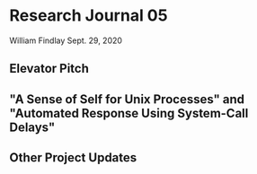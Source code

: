 # Research Journal 05

William Findlay
Sept. 29, 2020

## Elevator Pitch

## "A Sense of Self for Unix Processes" and "Automated Response Using System-Call Delays"

## Other Project Updates
